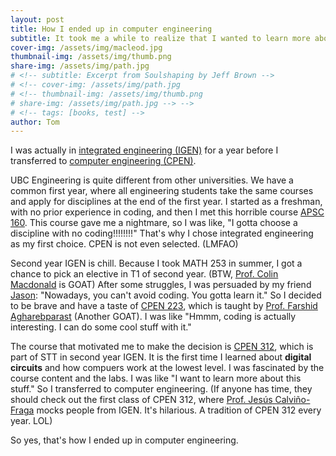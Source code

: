 ```yaml
---
layout: post
title: How I ended up in computer engineering
subtitle: It took me a while to realize that I wanted to learn more about computers
cover-img: /assets/img/macleod.jpg
thumbnail-img: /assets/img/thumb.png
share-img: /assets/img/path.jpg
# <!-- subtitle: Excerpt from Soulshaping by Jeff Brown -->
# <!-- cover-img: /assets/img/path.jpg
# <!-- thumbnail-img: /assets/img/thumb.png
# share-img: /assets/img/path.jpg --> -->
# <!-- tags: [books, test] -->
author: Tom
---
```

 

I was actually in [integrated engineering (IGEN)](https://www.igen.ubc.ca/) for a year before I transferred to [computer engineering (CPEN)](https://engineering.ubc.ca/programs/undergraduate/computer-engineering). 

UBC Engineering is quite different from other universities. We have a common first year, where all engineering students take the same courses and apply for disciplines at the end of the first year. I started as a freshman, with no prior experience in coding, and then I met this horrible course [APSC 160](https://courses.students.ubc.ca/browse-courses/course/COURSE_DEFINITION-3-973_20240901). This course gave me a nightmare, so I was like, "I gotta choose a discipline with no coding!!!!!!!!" That's why I chose integrated engineering as my first choice. CPEN is not even selected. (LMFAO)

Second year IGEN is chill. Because I took MATH 253 in summer, I got a chance to pick an elective in T1 of second year. (BTW, [Prof. Colin Macdonald](https://personal.math.ubc.ca/~cbm/) is GOAT) After some struggles, I was persuaded by my friend [Jason](https://tassadaar.github.io): "Nowadays, you can't avoid coding. You gotta learn it." So I decided to be brave and have a taste of [CPEN 223](https://courses.students.ubc.ca/browse-courses/course/COURSE_DEFINITION-3-5502_20240901), which is taught by [Prof. Farshid Agharebparast](https://ece.ubc.ca/farshid-agharebparast/) (Another GOAT). I was like "Hmmm, coding is actually interesting. I can do some cool stuff with it." 

The course that motivated me to make the decision is [CPEN 312](https://ece.ubc.ca/courses/cpen-312/), which is part of STT in second year IGEN. It is the first time I learned about **digital circuits** and how compuers work at the lowest level. I was fascinated by the course content and the labs. I was like "I want to learn more about this stuff." So I transferred to computer engineering. (If anyone has time, they should check out the first class of CPEN 312, where [Prof. Jesús Calviño-Fraga](https://ece.ubc.ca/jesus-calvino-fraga/) mocks people from IGEN. It's hilarious. A tradition of CPEN 312 every year. LOL)

So yes, that's how I ended up in computer engineering.
